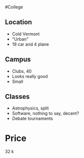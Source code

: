 #College

## Location

- Cold Vermont
- "Urban"
- 19 car and 4 plane

## Campus
- Clubs, 40
- Looks really good
- Small

## Classes
- Astrophysics, split
- Software, nothing to say, decent?
- Debate tournaments


# Price

32 k